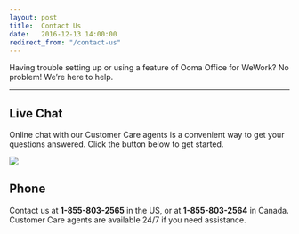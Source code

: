 ```yaml
---
layout: post
title:  Contact Us
date:   2016-12-13 14:00:00
redirect_from: "/contact-us"
---
```


Having trouble setting up or using a feature of Ooma Office for WeWork? No problem! We’re here to help.

* * *

## Live Chat

Online chat with our Customer Care agents is a convenient way to get your questions answered. Click the button below to get started.

<!-- Start WebsiteAlive Button Code ID: 345 -->
<img src="https://www.websitealive9.com/2140/visitor/image/?code_id=345" style="cursor:pointer" onclick="window.open('https://www.websitealive9.com/2140/visitor/window/?code_id=345&dl='+escape(document.location.href),'wsa_2140_469','height=200,width=200')"/>
<!-- End WebsiteAlive Button Code -->

## Phone

Contact us at **1-855-803-2565** in the US, or at **1-855-803-2564** in Canada. Customer Care agents are available 24/7 if you need assistance.